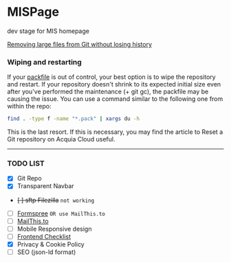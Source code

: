 # MISPage
dev stage for MIS homepage

[Removing large files from Git without losing history](https://support.acquia.com/hc/en-us/articles/360004334093-Removing-large-files-from-Git-without-losing-history)

### Wiping and restarting
If your [packfile](https://git-scm.com/book/en/v2/Git-Internals-Packfiles) is out of control, your best option is to wipe the repository and restart. If your repository doesn't shrink to its expected initial size even after you've performed the maintenance (+ git gc), the packfile may be causing the issue. You can use a command similar to the following one from within the repo:

```bash
find . -type f -name "*.pack" | xargs du -h
```

This is the last resort. If this is necessary, you may find the article to Reset a Git repository on Acquia Cloud useful.

---

### TODO LIST

- [x] Git Repo
- [x] Transparent Navbar
- <strike>[ ] sftp Filezilla</strike> `not working`
- [ ] [Formspree](https://formspree.io) `OR use MailThis.to`
- [ ] [MailThis.to](https://mailthis.to/)
- [ ] Mobile Responsive design
- [ ] [Frontend Checklist](https://frontendchecklist.io)
- [x] Privacy & Cookie Policy
- [ ] SEO (json-ld format)
